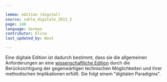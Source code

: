 ```yaml
---

lemma: edition (digital)
source: sahle_digitale_2013_2
page: 148
language: German
contributor: Elisa
last_updated_by: Wout

---
```


Eine digitale Edition ist dadurch bestimmt, dass sie die allgemeinen Anforderungen an eine [wissenschaftliche Edition](editionScholarly.html) durch die Berücksichtigung der gegenwärtigen technischen Möglichkeiten und ihrer methodischen Implikationen erfüllt. Sie folgt einem "digitalen Paradigma".
